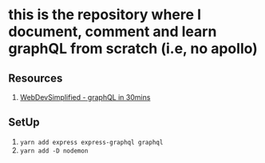 # this is the repository where I document, comment and learn graphQL from scratch (i.e, no apollo)

## Resources

1. [WebDevSimplified - graphQL in 30mins](https://www.youtube.com/watch?v=ZQL7tL2S0oQ&t=885s)

## SetUp

1. `yarn add express express-graphql graphql`
2. `yarn add -D nodemon`

